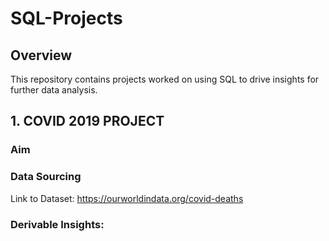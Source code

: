 # SQL-Projects
## Overview
This repository contains projects worked on using SQL to drive insights for further data analysis.

## 1. COVID 2019 PROJECT 
###  Aim
### Data Sourcing
  Link to Dataset: https://ourworldindata.org/covid-deaths
### Derivable Insights:

